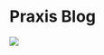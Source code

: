 # Praxis Blog

![](https://external-content.duckduckgo.com/iu/?u=https%3A%2F%2Ftse1.mm.bing.net%2Fth%3Fid%3DOIP.olZQRiHLJmXIB7BqXXVicgHaFC%26pid%3DApi&f=1)
